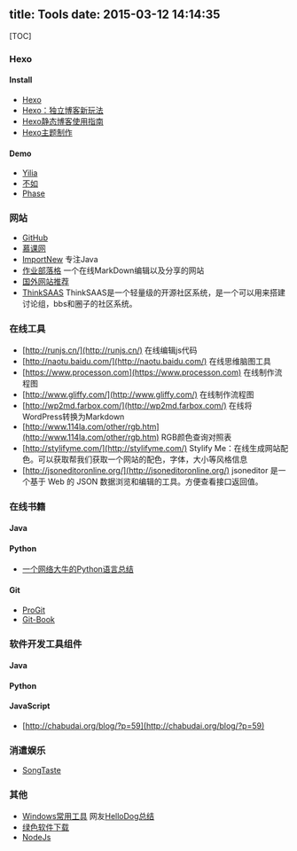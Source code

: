 title: Tools
date: 2015-03-12 14:14:35
---
[TOC]
### Hexo

#### Install
* [Hexo](http://hexo.io)
* [Hexo：独立博客新玩法](http://www.aips.me/hexo-independent-blog-new-ways.html)
* [Hexo静态博客使用指南](http://www.thinksaas.cn/group/topic/351118/)
* [Hexo主题制作](http://my.oschina.net/youxiachai/blog/121659)

#### Demo
* [Yilia](http://litten.github.io/2014/08/31/hexo-theme-yilia/)
* [不如](http://ibruce.info/2013/11/22/hexo-your-blog/)
* [Phase](http://zespia.tw/blog/2012/12/07/hexo-theme-phase/)


### 网站
* [GitHub](https://github.com/)
* [慕课网](http://www.imooc.com/)
* [ImportNew](http://www.importnew.com/) 专注Java
* [作业部落格](https://www.zybuluo.com/mdeditor) 一个在线MarkDown编辑以及分享的网站
* [国外网站推荐](http://www.egouz.com/)
* [ThinkSAAS](http://www.thinksaas.cn/) ThinkSAAS是一个轻量级的开源社区系统，是一个可以用来搭建讨论组，bbs和圈子的社区系统。

### 在线工具
* [http://runjs.cn/](http://runjs.cn/) 在线编辑js代码
* [http://naotu.baidu.com/](http://naotu.baidu.com/) 在线思维脑图工具
* [https://www.processon.com](https://www.processon.com) 在线制作流程图
* [http://www.gliffy.com/](http://www.gliffy.com/) 在线制作流程图
* [http://wp2md.farbox.com/](http://wp2md.farbox.com/) 在线将WordPress转换为Markdown
* [http://www.114la.com/other/rgb.htm](http://www.114la.com/other/rgb.htm) RGB颜色查询对照表
* [http://stylifyme.com/](http://stylifyme.com/) Stylify Me：在线生成网站配色。可以获取帮我们获取一个网站的配色，字体，大小等风格信息
* [http://jsoneditoronline.org/](http://jsoneditoronline.org/) jsoneditor 是一个基于 Web 的 JSON 数据浏览和编辑的工具。方便查看接口返回值。

### 在线书籍

#### Java

#### Python
* [一个网络大牛的Python语言总结](http://www.crifan.com/files/doc/docbook/python_summary/release/html/python_summary.html#run_py_in_cmd)

#### Git
* [ProGit](https://progit.org/)
* [Git-Book](http://git-scm.com/book/zh/v1)

### 软件开发工具组件

#### Java

#### Python

#### JavaScript
* [http://chabudai.org/blog/?p=59](http://chabudai.org/blog/?p=59)

### 消遣娱乐
* [SongTaste](http://www.songtaste.com/)

### 其他
* [Windows常用工具](http://wsgzao.github.io/post/windows/) 网友[HelloDog总结](http://wsgzao.github.io/about/)
* [绿色软件下载](http://www.portablesoft.org/)
* [NodeJs](http://nodejs.org/dist/v0.10.36/node-v0.10.36.tar.gz)


